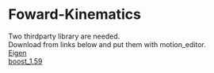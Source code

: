# Foward-Kinematics
  
Two thirdparty library are needed.  
Download from links below and put them with motion_editor.  
[Eigen](https://github.com/libigl/eigen)  
[boost_1.59](https://www.boost.org/users/history/version_1_59_0.html)  

